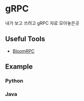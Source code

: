 # gRPC
내가 보고 쓰려고 gRPC 자료 모아놓은곳
## Useful Tools
- [BloomRPC](https://github.com/uw-labs/bloomrpc)
## Example 
### Python
### Java
